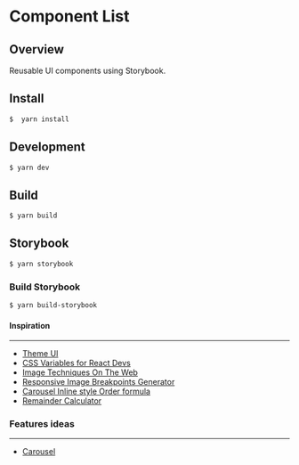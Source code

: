 # Component List

## Overview

Reusable UI components using Storybook.

## Install

```bash
$  yarn install
```

## Development

```bash
$ yarn dev
```

## Build

```bash
$ yarn build
```

## Storybook

```bash
$ yarn storybook
```

### Build Storybook

```bash
$ yarn build-storybook
```

#### Inspiration
---

- [Theme UI](https://theme-ui.com/demo)
- [CSS Variables for React Devs](https://joshwcomeau.com/css/css-variables-for-react-devs/)
- [Image Techniques On The Web](https://ishadeed.com/article/image-techniques/)
- [Responsive Image Breakpoints Generator](https://www.responsivebreakpoints.com/)
- [Carousel Inline style Order formula](https://web.archive.org/web/20090717035140if_/javascript.about.com/od/problemsolving/a/modulobug.htm)
- [Remainder Calculator](https://www.omnicalculator.com/math/remainder)

### Features ideas
---

- [Carousel](https://react-bootstrap.github.io/components/carousel/)
